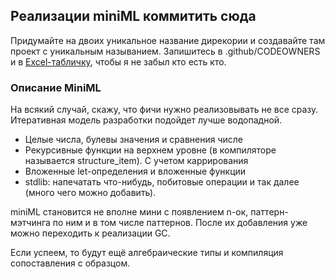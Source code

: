 ## Реализации miniML коммитить сюда

Придумайте на двоих уникальное название дирекории и создавайте там проект с уникальным называнием.
Запишитесь в .github/CODEOWNERS и в [Excel-табличку](https://docs.google.com/spreadsheets/d/1a8kGLbBq4XqTGXB27K-kGGiGXgTRzS1YB4ndWgKilhk/edit?usp=sharing),
чтобы я не забыл кто есть кто.


### Описание MiniML

На всякий случай, скажу, что фичи нужно реализовывать не все сразу. Итеративная модель разработки подойдет лучше водопадной.

* Целые числа, булевы значения и сравнения числе
* Рекурсивные функции на верхнем уровне (в компиляторе называется structure_item). С учетом каррирования
* Вложенные let-определения и вложенные функции
* stdlib: напечатать что-нибудь, побитовые операции и так далее (много чего можно добавить).

miniML становится не вполне мини c появлением n-ок, паттерн-мэтчинга по ним и в том числе паттернов.
После их добавления уже можно переходить к реализации GC.

Если успеем, то будут ещё алгебраические типы и компиляция сопоставления с образцом.